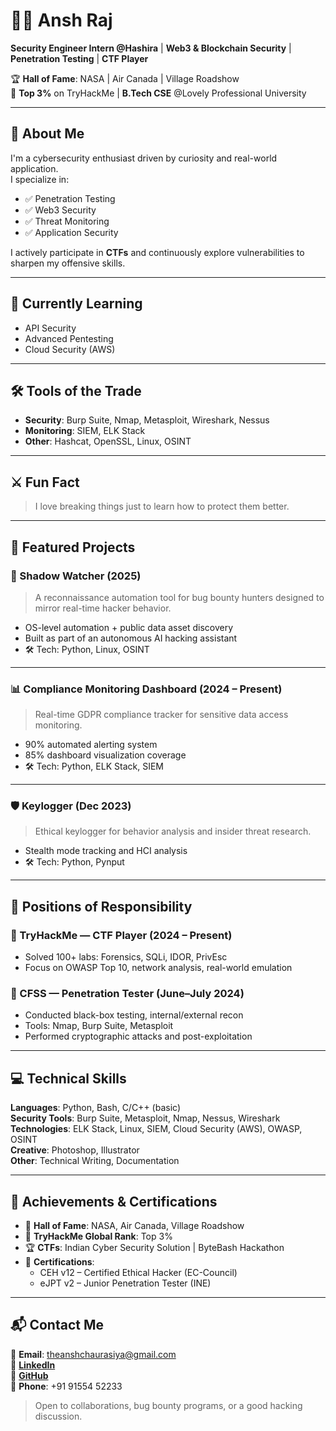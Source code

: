 # 👨‍💻 Ansh Raj

**Security Engineer Intern @Hashira** | **Web3 & Blockchain Security** | **Penetration Testing** | **CTF Player**

🏆 **Hall of Fame**: NASA | Air Canada | Village Roadshow  
📍 **Top 3%** on TryHackMe | **B.Tech CSE** @Lovely Professional University  

---

## 👋 About Me

I'm a cybersecurity enthusiast driven by curiosity and real-world application.  
I specialize in:

- ✅ Penetration Testing  
- ✅ Web3 Security  
- ✅ Threat Monitoring  
- ✅ Application Security  

I actively participate in **CTFs** and continuously explore vulnerabilities to sharpen my offensive skills.

---

## 🌱 Currently Learning

- API Security  
- Advanced Pentesting  
- Cloud Security (AWS)

---

## 🛠️ Tools of the Trade

- **Security**: Burp Suite, Nmap, Metasploit, Wireshark, Nessus  
- **Monitoring**: SIEM, ELK Stack  
- **Other**: Hashcat, OpenSSL, Linux, OSINT  

---

## ⚔️ Fun Fact

> I love breaking things just to learn how to protect them better.

---

## 💼 Featured Projects

### 🔐 Shadow Watcher (2025)
> A reconnaissance automation tool for bug bounty hunters designed to mirror real-time hacker behavior.

- OS-level automation + public data asset discovery  
- Built as part of an autonomous AI hacking assistant  
- 🛠 Tech: Python, Linux, OSINT

---

### 📊 Compliance Monitoring Dashboard (2024 – Present)
> Real-time GDPR compliance tracker for sensitive data access monitoring.

- 90% automated alerting system  
- 85% dashboard visualization coverage  
- 🛠 Tech: Python, ELK Stack, SIEM

---

### 🛡️ Keylogger (Dec 2023)
> Ethical keylogger for behavior analysis and insider threat research.

- Stealth mode tracking and HCI analysis  
- 🛠 Tech: Python, Pynput

---

## 🔰 Positions of Responsibility

### 🏴 TryHackMe — CTF Player (2024 – Present)
- Solved 100+ labs: Forensics, SQLi, IDOR, PrivEsc  
- Focus on OWASP Top 10, network analysis, real-world emulation

### 🧪 CFSS — Penetration Tester (June–July 2024)
- Conducted black-box testing, internal/external recon  
- Tools: Nmap, Burp Suite, Metasploit  
- Performed cryptographic attacks and post-exploitation

---

## 💻 Technical Skills

**Languages**: Python, Bash, C/C++ (basic)  
**Security Tools**: Burp Suite, Metasploit, Nmap, Nessus, Wireshark  
**Technologies**: ELK Stack, Linux, SIEM, Cloud Security (AWS), OWASP, OSINT  
**Creative**: Photoshop, Illustrator  
**Other**: Technical Writing, Documentation

---

## 🏅 Achievements & Certifications

- 👑 **Hall of Fame**: NASA, Air Canada, Village Roadshow  
- 🥇 **TryHackMe Global Rank**: Top 3%  
- 🏆 **CTFs**: Indian Cyber Security Solution | ByteBash Hackathon  
- 📜 **Certifications**:
  - CEH v12 – Certified Ethical Hacker (EC-Council)  
  - eJPT v2 – Junior Penetration Tester (INE)

---

## 📬 Contact Me

📧 **Email**: theanshchaurasiya@gmail.com  
🔗 [**LinkedIn**](https://linkedin.com/in/YOURUSERNAME)  
🐙 [**GitHub**](https://github.com/YOURUSERNAME)  
📱 **Phone**: +91 91554 52233  

> Open to collaborations, bug bounty programs, or a good hacking discussion.
